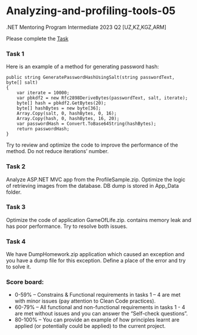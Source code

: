 # Analyzing-and-profiling-tools-05
 .NET Mentoring Program Intermediate 2023 Q2 [UZ,KZ,KGZ,ARM]

Please complete the [Task](https://epam.sharepoint.com/:f:/s/EPAMGlobalMentoringIdeas/EuWm1ZSeEBNPoWaKunLHWDkBzfcaST7qt0hDqxNIztFaeQ)

### Task 1
Here is an example of a method for generating password hash:
```
public string GeneratePasswordHashUsingSalt(string passwordText, byte[] salt)
{
    var iterate = 10000;
    var pbkdf2 = new Rfc2898DeriveBytes(passwordText, salt, iterate);
    byte[] hash = pbkdf2.GetBytes(20);
    byte[] hashBytes = new byte[36];
    Array.Copy(salt, 0, hashBytes, 0, 16);
    Array.Copy(hash, 0, hashBytes, 16, 20);
    var passwordHash = Convert.ToBase64String(hashBytes);
    return passwordHash;
}
```
Try to review and optimize the code to improve the performance of the method. Do not reduce iterations’ number.

### Task 2
Analyze ASP.NET MVC app from the ProfileSample.zip. Optimize the logic of retrieving images from the database. DB dump is stored in App_Data folder.

### Task 3
Optimize the code of application GameOfLife.zip. contains memory leak and has poor performance. Try to resolve both issues.

### Task 4
We have DumpHomework.zip application which caused an exception and you have a dump file for this exception. Define a place of the error and try to solve it.

### Score board:
- 0-59% – Constrains & Functional requirements in tasks 1 – 4 are met with minor issues (pay attention to Clean Code practices). 
- 60-79% – All functional and non-functional requirements in tasks 1 - 4 are met without issues and you can answer the “Self-check questions”.
- 80-100% – You can provide an example of how principles learnt are applied (or potentially could be applied) to the current project. 